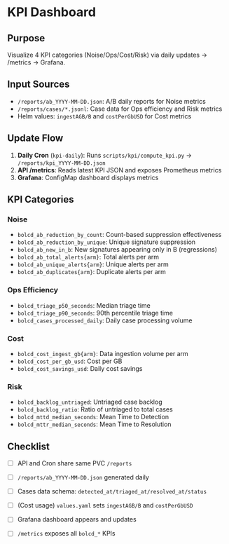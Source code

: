 # KPI Dashboard

## Purpose
Visualize 4 KPI categories (Noise/Ops/Cost/Risk) via daily updates → /metrics → Grafana.

## Input Sources
- `/reports/ab_YYYY-MM-DD.json`: A/B daily reports for Noise metrics
- `/reports/cases/*.jsonl`: Case data for Ops efficiency and Risk metrics
- Helm values: `ingestAGB/B` and `costPerGbUSD` for Cost metrics

## Update Flow
1. **Daily Cron** (`kpi-daily`): Runs `scripts/kpi/compute_kpi.py` → `/reports/kpi_YYYY-MM-DD.json`
2. **API /metrics**: Reads latest KPI JSON and exposes Prometheus metrics
3. **Grafana**: ConfigMap dashboard displays metrics

## KPI Categories

### Noise
- `bolcd_ab_reduction_by_count`: Count-based suppression effectiveness
- `bolcd_ab_reduction_by_unique`: Unique signature suppression
- `bolcd_ab_new_in_b`: New signatures appearing only in B (regressions)
- `bolcd_ab_total_alerts{arm}`: Total alerts per arm
- `bolcd_ab_unique_alerts{arm}`: Unique alerts per arm
- `bolcd_ab_duplicates{arm}`: Duplicate alerts per arm

### Ops Efficiency
- `bolcd_triage_p50_seconds`: Median triage time
- `bolcd_triage_p90_seconds`: 90th percentile triage time
- `bolcd_cases_processed_daily`: Daily case processing volume

### Cost
- `bolcd_cost_ingest_gb{arm}`: Data ingestion volume per arm
- `bolcd_cost_per_gb_usd`: Cost per GB
- `bolcd_cost_savings_usd`: Daily cost savings

### Risk
- `bolcd_backlog_untriaged`: Untriaged case backlog
- `bolcd_backlog_ratio`: Ratio of untriaged to total cases
- `bolcd_mttd_median_seconds`: Mean Time to Detection
- `bolcd_mttr_median_seconds`: Mean Time to Resolution

## Checklist
- [ ] API and Cron share same PVC `/reports`
- [ ] `/reports/ab_YYYY-MM-DD.json` generated daily
- [ ] Cases data schema: `detected_at/triaged_at/resolved_at/status`
- [ ] (Cost usage) `values.yaml` sets `ingestAGB/B` and `costPerGbUSD`
- [ ] Grafana dashboard appears and updates
- [ ] `/metrics` exposes all `bolcd_*` KPIs

